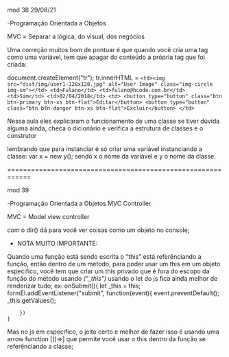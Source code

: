 mod 38                                              29/08/21

-Programação Orientada a Objetos 

MVC = Separar a lógica, do visual, dos negócios

Uma correção muitos bom de pontuar é que quando você cria
uma tag como uma variável, tem que apagar do conteúdo
a própria tag que foi criada:

document.createElement("tr");
    tr.innerHTML = `<td><img src="dist/img/user1-128x128.jpg" alt="User Image" class="img-circle img-sm"></td>
                      <td>Fulano</td>
                      <td>fulano@hcode.com.br</td>
                      <td>Sim</td>
                      <td>02/04/2018</td>
                      <td>
                        <button type="button" class="btn btn-primary btn-xs btn-flat">Editar</button>
                        <button type="button" class="btn btn-danger btn-xs btn-flat">Excluir</button>
                      </td>`

Nessa aula eles explicaram o funcionamento de uma classe
se tiver dúvida alguma ainda, checa o dicionário e 
verifica a estrutura de classes e o construtor

lembrando que para instanciar é só criar uma variável
instanciando a classe: var x = new y();
sendo x o nome da variável e y o nome da classe.

============================================================

mod 39

-Programação Orientada a Objetos MVC Controller

MVC = Model view controller

com o dir() dá para você ver coisas como um objeto no
console;

* NOTA MUITO IMPORTANTE:

Quando uma função está sendo escrita o "this" está 
referênciando a função, então dentro de um método, 
para poder usar um this em um objeto especifico, você
tem que criar um this privado que é fora do escopo da função
do método usando *("_this")* usando o let do js fica
ainda melhor de renderizar tudo;
ex:
  onSubmit(){
        let _this = this;
        formEl.addEventListener("submit", function(event){
            event.preventDefault();
            _this.getValues();

        })
    }

Mas no js em especifico, o jeito certo e melhor de fazer isso
é usando uma arrow function [()=>] que permite você usar o 
this dentro da função se referênciando a classe;